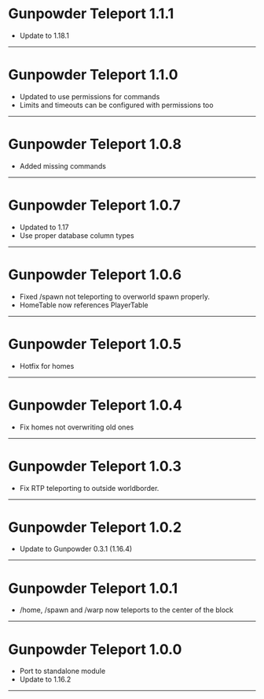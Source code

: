 # Gunpowder Teleport 1.1.1

- Update to 1.18.1

---

# Gunpowder Teleport 1.1.0

- Updated to use permissions for commands
- Limits and timeouts can be configured with permissions too

---

# Gunpowder Teleport 1.0.8

- Added missing commands

---

# Gunpowder Teleport 1.0.7

- Updated to 1.17
- Use proper database column types

---

# Gunpowder Teleport 1.0.6

- Fixed /spawn not teleporting to overworld spawn properly.
- HomeTable now references PlayerTable

---

# Gunpowder Teleport 1.0.5

- Hotfix for homes

---

# Gunpowder Teleport 1.0.4

- Fix homes not overwriting old ones

---

# Gunpowder Teleport 1.0.3

- Fix RTP teleporting to outside worldborder.

---

# Gunpowder Teleport 1.0.2

- Update to Gunpowder 0.3.1 (1.16.4)

---
# Gunpowder Teleport 1.0.1

- /home, /spawn and /warp now teleports to the center of the block


---
# Gunpowder Teleport 1.0.0

- Port to standalone module
- Update to 1.16.2

---